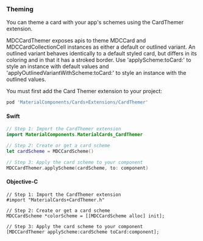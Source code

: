 ### Theming

You can theme a card with your app's schemes using the CardThemer extension.

MDCCardThemer exposes apis to theme MDCCard and MDCCardCollectionCell instances as either a default or outlined variant. An outlined variant behaves identically to a default styled card, but differs in its coloring and in that it has a stroked border. Use 'applyScheme:toCard:' to style an instance with default values and 'applyOutlinedVariantWithScheme:toCard:' to style an instance with the outlined values.

You must first add the Card Themer extension to your project:

```bash
pod 'MaterialComponents/Cards+Extensions/CardThemer'
```

<!--<div class="material-code-render" markdown="1">-->
#### Swift
```swift
// Step 1: Import the CardThemer extension
import MaterialComponents.MaterialCards_CardThemer

// Step 2: Create or get a card scheme
let cardScheme = MDCCardScheme()

// Step 3: Apply the card scheme to your component
MDCCardThemer.applyScheme(cardScheme, to: component)
```

#### Objective-C

```objc
// Step 1: Import the CardThemer extension
#import "MaterialCards+CardThemer.h"

// Step 2: Create or get a card scheme
MDCCardScheme *colorScheme = [[MDCCardScheme alloc] init];

// Step 3: Apply the card scheme to your component
[MDCCardThemer applyScheme:cardScheme toCard:component];
```
<!--</div>-->
